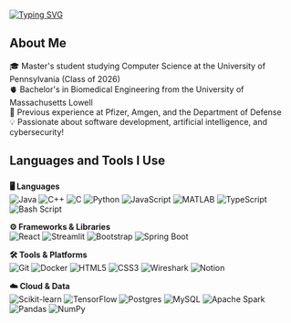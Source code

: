 
###
[![Typing SVG](https://readme-typing-svg.herokuapp.com?font=DM+Sans&weight=500&size=35&duration=3500&pause=1000&color=29B3F7&vCenter=true&width=435&height=40&lines=Hi+there!+%F0%9F%91%8B;I'm+Brandon+Kee)](https://git.io/typing-svg)
<h2 align="left">About Me</h2>
🎓 Master's student studying Computer Science at the University of Pennsylvania (Class of 2026)<br>🫀 Bachelor's in Biomedical Engineering from the University of Massachusetts Lowell<br>🔧 Previous experience at Pfizer, Amgen, and the Department of Defense<br>💡 Passionate about software development, artificial intelligence, and cybersecurity!

###

<h2 align="left">Languages and Tools I Use </h2>

###

**🖥️ Languages**   
![Java](https://img.shields.io/badge/java-%23ED8B00.svg?style=flat-square&logo=openjdk&logoColor=white)
![C++](https://img.shields.io/badge/c++-%2300599C.svg?style=flat-square&logo=c%2B%2B&logoColor=white)
![C](https://img.shields.io/badge/c-%2300599C.svg?style=flat-square&logo=c&logoColor=white)
![Python](https://img.shields.io/badge/python-3670A0?style=flat-square&logo=python&logoColor=ffdd54)
![JavaScript](https://img.shields.io/badge/javascript-%23323330.svg?style=flat-square&logo=javascript&logoColor=%23F7DF1E)
![MATLAB](https://img.shields.io/badge/MATLAB-%23e16737.svg?style=flat-square&logo=Mathworks&logoColor=white)
![TypeScript](https://img.shields.io/badge/typescript-%23007ACC.svg?style=flat-square&logo=typescript&logoColor=white)
![Bash Script](https://img.shields.io/badge/bash_script-%23121011.svg?style=flat-square&logo=gnu-bash&logoColor=white)

**⚙️ Frameworks & Libraries**  
![React](https://img.shields.io/badge/react-%2320232a.svg?style=flat-square&logo=react&logoColor=%2361DAFB)
![Streamlit](https://img.shields.io/badge/streamlit-FF4B4B.svg?style=flat-square&logo=streamlit&logoColor=white)
![Bootstrap](https://img.shields.io/badge/bootstrap-%238511FA.svg?style=flat-square&logo=bootstrap&logoColor=white)
![Spring Boot](https://img.shields.io/badge/springboot-6DB33F.svg?style=flat-square&logo=springboot&logoColor=white)



**🛠️ Tools & Platforms**  
![Git](https://img.shields.io/badge/git-%23F05033.svg?style=flat-square&logo=git&logoColor=white)
![Docker](https://img.shields.io/badge/docker-%230db7ed.svg?style=flat-square&logo=docker&logoColor=white)
![HTML5](https://img.shields.io/badge/html5-%23E34F26.svg?style=flat-square&logo=html5&logoColor=white)
![CSS3](https://img.shields.io/badge/css3-%231572B6.svg?style=flat-square&logo=css3&logoColor=white)
![Wireshark](https://img.shields.io/badge/wireshark-1679A7?style=flat-square&logo=wireshark&logoColor=white)
![Notion](https://img.shields.io/badge/Notion-%23000000.svg?style=flat-square&logo=notion&logoColor=white)

**☁️ Cloud & Data**  
![Scikit-learn](https://img.shields.io/badge/scikit--learn-F7931E.svg?style=flat-square&logo=scikit-learn&logoColor=white)
![TensorFlow](https://img.shields.io/badge/TensorFlow-FF6F00.svg?style=flat-square&logo=tensorflow&logoColor=white)
![Postgres](https://img.shields.io/badge/postgres-%23316192.svg?style=flat-square&logo=postgresql&logoColor=white)
![MySQL](https://img.shields.io/badge/mysql-4479A1.svg?style=flat-square&logo=mysql&logoColor=white)
![Apache Spark](https://img.shields.io/badge/Apache%20Spark-FDEE21?style=flat-square&logo=apachespark&logoColor=black)
![Pandas](https://img.shields.io/badge/pandas-%23150458.svg?style=flat-square&logo=pandas&logoColor=white)
![NumPy](https://img.shields.io/badge/numpy-%23013243.svg?style=flat-square&logo=numpy&logoColor=white)

###





